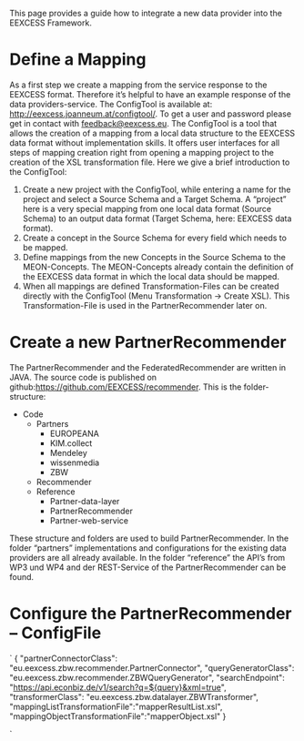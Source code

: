 This page provides a guide how to integrate a new data provider into the EEXCESS Framework. 

# Define a Mapping

As a first step we create a mapping from the service response to the EEXCESS format. Therefore it’s helpful to have an example response of the data providers-service. The ConfigTool is available at: http://eexcess.joanneum.at/configtool/. To get a user and password please get in contact with feedback@eexcess.eu.
The ConfigTool is a tool that allows the creation of a mapping from a local data structure to the EEXCESS data format without implementation skills. It offers user interfaces for all steps of mapping creation right from opening a mapping project to the creation of the XSL transformation file.
Here we give a brief introduction to the ConfigTool: 

1. Create a new project with the ConfigTool, while entering a name for the project and select a Source Schema and a Target Schema. 
A “project” here is a very special mapping from one local data format (Source Schema) to an output data format (Target Schema, here: EEXCESS data format).
2. Create a concept in the Source Schema for every field which needs to be mapped. 
3. Define mappings from the new Concepts in the Source Schema to the MEON-Concepts. The MEON-Concepts already contain the definition of the EEXCESS data format in which the local data should be mapped. 
4. When all mappings are defined Transformation-Files can be created directly with the ConfigTool (Menu Transformation -> Create XSL). This Transformation-File is used in the PartnerRecommender later on.

# Create a new PartnerRecommender
The PartnerRecommender and the FederatedRecommender are written in JAVA. The source code is published on github:https://github.com/EEXCESS/recommender.
This is the folder-structure:

* Code
  * Partners
    * EUROPEANA
    * KIM.collect
    * Mendeley
    * wissenmedia
    * ZBW
  * Recommender
  * Reference
    * Partner-data-layer
    * PartnerRecommender
    * Partner-web-service

These structure and folders are used to build PartnerRecommender. In the folder “partners” implementations and configurations for the existing data providers are all already available. In the folder “reference” the API’s from WP3 und WP4 and der REST-Service of the PartnerRecommender can be found. 

# Configure the PartnerRecommender – ConfigFile

`
{
  "partnerConnectorClass": "eu.eexcess.zbw.recommender.PartnerConnector",
  "queryGeneratorClass": "eu.eexcess.zbw.recommender.ZBWQueryGenerator",
  "searchEndpoint": "https://api.econbiz.de/v1/search?q=${query}&xml=true",
  "transformerClass": "eu.eexcess.zbw.datalayer.ZBWTransformer",
  "mappingListTransformationFile":"mapperResultList.xsl",
  "mappingObjectTransformationFile":"mapperObject.xsl"
}

`